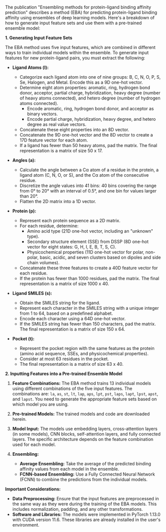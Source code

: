 The publication "Ensembling methods for protein-ligand binding affinity prediction" describes a method (EBA) for predicting protein-ligand binding affinity using ensembles of deep learning models. Here's a breakdown of how to generate input feature sets and use them with a pre-trained ensemble model:

**1. Generating Input Feature Sets**

The EBA method uses five input features, which are combined in different ways to train individual models within the ensemble. To generate input features for new protein-ligand pairs, you must extract the following:

*   **Ligand Atoms (l):**
    *   Categorize each ligand atom into one of nine groups: B, C, N, O, P, S, Se, Halogen, and Metal. Encode this as a 9D one-hot vector.
    *   Determine eight atom properties: aromatic, ring, hydrogen bond donor, acceptor, partial charge, hybridization, heavy degree (number of heavy atoms connected), and hetero degree (number of hydrogen atoms connected).
        *   Encode aromatic, ring, hydrogen bond donor, and acceptor as binary vectors.
        *   Encode partial charge, hybridization, heavy degree, and hetero degree as real value vectors.
    *   Concatenate these eight properties into an 8D vector.
    *   Concatenate the 9D one-hot vector and the 8D vector to create a 17D feature vector for each atom.
    *   If a ligand has fewer than 50 heavy atoms, pad the matrix. The final representation is a matrix of size 50 x 17.

*   **Angles (a):**
    *   Calculate the angle between a Cα atom of a residue in the protein, a ligand atom (C, N, O, or S), and the Cα atom of the consecutive residue.
    *   Discretize the angle values into 41 bins: 40 bins covering the range from 0° to 20° with an interval of 0.5°, and one bin for values larger than 20°.
    *   Flatten the 2D matrix into a 1D vector.

*   **Protein (p):**
    *   Represent each protein sequence as a 2D matrix.
    *   For each residue, determine:
        *   Amino acid type (21D one-hot vector, including an "unknown" type).
        *   Secondary structure element (SSE) from DSSP (8D one-hot vector for eight states: G, H, I, E, B, T, S, C).
        *   Physicochemical properties (11D one-hot vector for polar, non-polar, basic, acidic, and seven clusters based on dipoles and side chain volumes).
    *   Concatenate these three features to create a 40D feature vector for each residue.
    *   If the protein has fewer than 1000 residues, pad the matrix. The final representation is a matrix of size 1000 x 40.

*   **Ligand SMILES (s):**
    *   Obtain the SMILES string for the ligand.
    *   Represent each character in the SMILES string with a unique integer from 1 to 64, based on a predefined alphabet.
    *   Encode each character using a 64D one-hot vector.
    *   If the SMILES string has fewer than 150 characters, pad the matrix. The final representation is a matrix of size 150 x 64.


*   **Pocket (t):**
    *   Represent the pocket region with the same features as the protein (amino acid sequence, SSEs, and physicochemical properties).
    *   Consider at most 63 residues in the pocket.
    *   The final representation is a matrix of size 63 x 40.

**2. Inputting Features into a Pre-trained Ensemble Model**

1.  **Feature Combinations:** The EBA method trains 13 individual models using different combinations of the five input features. The combinations are: `la`, `as`, `st`, `lt`, `lap`, `aps`, `lpt`, `pst`, `laps`, `lapt`, `lpst`, `apst`, and `lapst`. You need to generate the appropriate feature sets based on which model you are using.

2.  **Pre-trained Models:** The trained models and code are downloaded herein.

3.  **Model Input:** The models use embedding layers, cross-attention layers (in some models), CNN blocks, self-attention layers, and fully connected layers. The specific architecture depends on the feature combination used for each model.

4.  **Ensembling:**
    *   **Average Ensembling:**  Take the average of the predicted binding affinity values from each model in the ensemble.
    *   **FCNN-based Ensembling:** Use a Fully Connected Neural Network (FCNN) to combine the predictions from the individual models.

**Important Considerations:**

*   **Data Preprocessing:** Ensure that the input features are preprocessed in the same way as they were during the training of the EBA models. This includes normalization, padding, and any other transformations.
*   **Software and Libraries:** The models were implemented in PyTorch 1.13.0 with CUDA version 11.6. These libraries are already installed in the user's environment.